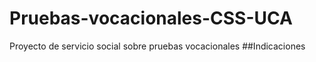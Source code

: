 # Pruebas-vocacionales-CSS-UCA
Proyecto de servicio social sobre pruebas vocacionales
##Indicaciones
